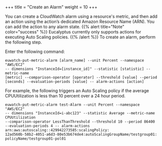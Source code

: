 +++
title = "Create an Alarm"
weight = 10
+++

You can create a CloudWatch alarm using a resource's metric, and then add an action using the action’s dedicated Amazon Resource Name (ARN). You can add the action to any alarm state. 
{{% alert title="Note" color="success" %}}
Eucalyptus currently only supports actions for executing Auto Scaling policies. 
{{% /alert %}}
To create an alarm, perform the following step. 

Enter the following command: 

    euwatch-put-metric-alarm [alarm_name] --unit Percent --namespace "AWS/EC2" 
    -- dimensions "InstanceId=[instance_id]" --statistic [statistic] --metric-name	
    [metric] --comparison-operator [operator] --threshold [value] --period	
    [seconds] --evaluation-periods [value] -- alarm-actions [action]

For example, the following triggers an Auto Scaling policy if the average CPUUtilization is less than 10 percent over a 24 hour period. 

    euwatch-put-metric-alarm test-Alarm --unit Percent --namespace "AWS/EC2" 
    -- dimensions "InstanceId=i-abc123" --statistic Average --metric-name CPUUtilization 
    --comparison-operator LessThanThreshold --threshold 10 --period 86400 
    --evaluation-periods 4 -- alarm-actions arn:aws:autoscaling::429942273585:scalingPolicy:
    12ad560b-58b2-4051-a6d3-80e53b674de4:autoScalingGroupName/testgroup01:
    policyName/testgroup01-pol01

